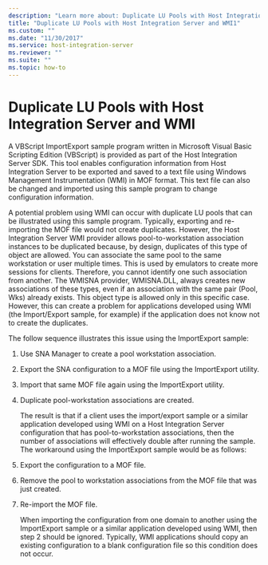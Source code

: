 ```yaml
---
description: "Learn more about: Duplicate LU Pools with Host Integration Server and WMI"
title: "Duplicate LU Pools with Host Integration Server and WMI1"
ms.custom: ""
ms.date: "11/30/2017"
ms.service: host-integration-server
ms.reviewer: ""
ms.suite: ""
ms.topic: how-to
---
```

# Duplicate LU Pools with Host Integration Server and WMI
A VBScript ImportExport sample program written in Microsoft Visual Basic Scripting Edition (VBScript) is provided as part of the Host Integration Server SDK. This tool enables configuration information from Host Integration Server to be exported and saved to a text file using Windows Management Instrumentation (WMI) in MOF format. This text file can also be changed and imported using this sample program to change configuration information.  
  
 A potential problem using WMI can occur with duplicate LU pools that can be illustrated using this sample program. Typically, exporting and re-importing the MOF file would not create duplicates. However, the Host Integration Server WMI provider allows pool-to-workstation association instances to be duplicated because, by design, duplicates of this type of object are allowed. You can associate the same pool to the same workstation or user multiple times. This is used by emulators to create more sessions for clients. Therefore, you cannot identify one such association from another. The WMISNA provider, WMISNA.DLL, always creates new associations of these types, even if an association with the same pair (Pool, Wks) already exists. This object type is allowed only in this specific case. However, this can create a problem for applications developed using WMI (the Import/Export sample, for example) if the application does not know not to create the duplicates.  
  
 The follow sequence illustrates this issue using the ImportExport sample:  
  
1. Use SNA Manager to create a pool workstation association.  
  
2. Export the SNA configuration to a MOF file using the ImportExport utility.  
  
3. Import that same MOF file again using the ImportExport utility.  
  
4. Duplicate pool-workstation associations are created.  
  
   The result is that if a client uses the import/export sample or a similar application developed using WMI on a Host Integration Server configuration that has pool-to-workstation associations, then the number of associations will effectively double after running the sample. The workaround using the ImportExport sample would be as follows:  
  
5. Export the configuration to a MOF file.  
  
6. Remove the pool to workstation associations from the MOF file that was just created.  
  
7. Re-import the MOF file.  
  
   When importing the configuration from one domain to another using the ImportExport sample or a similar application developed using WMI, then step 2 should be ignored. Typically, WMI applications should copy an existing configuration to a blank configuration file so this condition does not occur.
